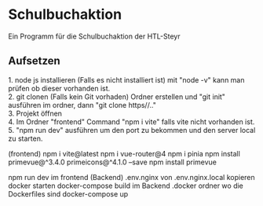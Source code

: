 # Schulbuchaktion
Ein Programm für die Schulbuchaktion der HTL-Steyr

<h2>Aufsetzen</h2>
1. node js installieren (Falls es nicht installiert ist) mit "node -v" kann man prüfen ob dieser vorhanden ist. <br>
2. git clonen (Falls kein Git vorhaden) Ordner erstellen und "git init" ausführen im ordner, dann "git clone https//.."<br>
3. Projekt öffnen<br>
4. Im Ordner "frontend" Command "npm i vite" falls vite nicht vorhanden ist.<br>
5. "npm run dev" ausführen um den port zu bekommen und den server local zu starten.<br>
<p>
(frontend)
npm i vite@latest
npm i vue-router@4
npm i pinia
npm install primevue@^3.4.0 primeicons@^4.1.0 –save
npm install primevue

npm run dev 			im frontend
(Backend)
.env.nginx von .env.nginx.local kopieren
docker starten
docker-compose build	        im Backend .docker ordner wo die Dockerfiles sind
docker-compose up
</p>

